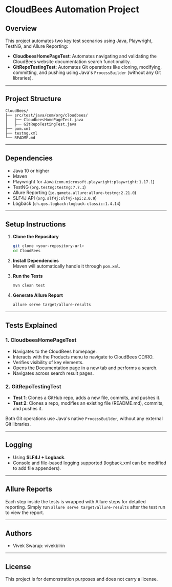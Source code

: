 
# CloudBees Automation Project

## Overview
This project automates two key test scenarios using Java, Playwright, TestNG, and Allure Reporting:

- **CloudbeesHomePageTest**: Automates navigating and validating the CloudBees website documentation search functionality.
- **GitRepoTestingTest**: Automates Git operations like cloning, modifying, committing, and pushing using Java's `ProcessBuilder` (without any Git libraries).

---

## Project Structure
```
CloudBees/
├── src/test/java/com/org/cloudbees/
│   ├── CloudbeesHomePageTest.java
│   ├── GitRepoTestingTest.java
├── pom.xml
├── testng.xml
└── README.md
```

---

## Dependencies
- Java 10 or higher
- Maven
- Playwright for Java (`com.microsoft.playwright:playwright:1.17.1`)
- TestNG (`org.testng:testng:7.7.1`)
- Allure Reporting (`io.qameta.allure:allure-testng:2.21.0`)
- SLF4J API (`org.slf4j:slf4j-api:2.0.9`)
- Logback (`ch.qos.logback:logback-classic:1.4.14`)

---

## Setup Instructions

1. **Clone the Repository**  
   ```bash
   git clone <your-repository-url>
   cd CloudBees
   ```

2. **Install Dependencies**  
   Maven will automatically handle it through `pom.xml`.

3. **Run the Tests**  
   ```bash
   mvn clean test
   ```

4. **Generate Allure Report**  
   ```bash
   allure serve target/allure-results
   ```

---

## Tests Explained

### 1. CloudbeesHomePageTest
- Navigates to the CloudBees homepage.
- Interacts with the Products menu to navigate to CloudBees CD/RO.
- Verifies visibility of key elements.
- Opens the Documentation page in a new tab and performs a search.
- Navigates across search result pages.

### 2. GitRepoTestingTest
- **Test 1**: Clones a GitHub repo, adds a new file, commits, and pushes it.
- **Test 2**: Clones a repo, modifies an existing file (README.md), commits, and pushes it.

Both Git operations use Java's native `ProcessBuilder`, without any external Git libraries.

---

## Logging
- Using **SLF4J + Logback**.
- Console and file-based logging supported (logback.xml can be modified to add file appenders).

---

## Allure Reports
Each step inside the tests is wrapped with Allure steps for detailed reporting.
Simply run `allure serve target/allure-results` after the test run to view the report.

---

## Authors
- Vivek Swarup: vivekblrin

---

## License
This project is for demonstration purposes and does not carry a license.
